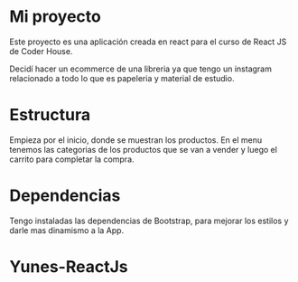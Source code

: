 # Mi proyecto

Este proyecto es una aplicación creada en react para el curso de React JS de Coder House.

Decidí hacer un ecommerce de una libreria ya que tengo un instagram relacionado a todo lo que es papeleria y material de estudio.

# Estructura 

Empieza por el inicio, donde se muestran los productos. En el menu tenemos las categorias de los productos que se van a vender y luego el carrito para completar la compra.

# Dependencias

Tengo instaladas las dependencias de Bootstrap, para mejorar los estilos y darle mas dinamismo a la App.

# Yunes-ReactJs

